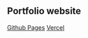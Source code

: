 ## Portfolio website
[Github Pages](https://opeoniye.github.io)
[Vercel](https://opeoniye.vercel.app/)